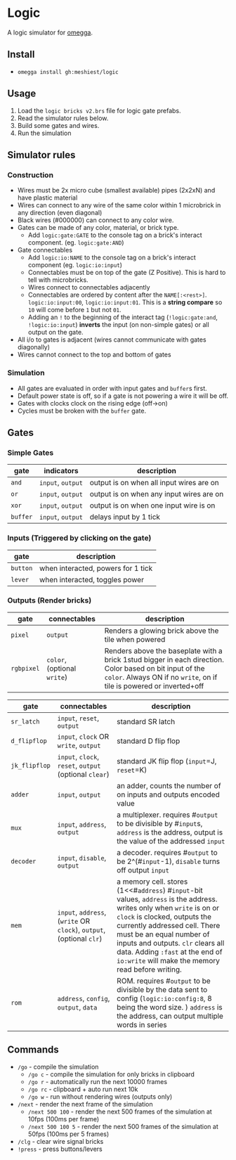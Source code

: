 # Logic

A logic simulator for [omegga](https://github.com/brickadia-community/omegga).

## Install

- `omegga install gh:meshiest/logic`

## Usage

1. Load the `logic bricks v2.brs` file for logic gate prefabs.
2. Read the simulator rules below.
3. Build some gates and wires.
4. Run the simulation

## Simulator rules

### Construction

- Wires must be 2x micro cube (smallest available) pipes (2x2xN) and have plastic material
- Wires can connect to any wire of the same color within 1 microbrick in any direction (even diagonal)
- Black wires (#000000) can connect to any color wire.
- Gates can be made of any color, material, or brick type.
  - Add `logic:gate:GATE` to the console tag on a brick's interact component. (eg. `logic:gate:AND`)
- Gate connectables
  - Add `logic:io:NAME` to the console tag on a brick's interact component (eg. `logic:io:input`)
  - Connectables must be on top of the gate (Z Positive). This is hard to tell with microbricks.
  - Wires connect to connectables adjacently
  - Connectables are ordered by content after the `NAME[:<rest>]`. `logic:io:input:00`, `logic:io:input:01`. This is a **string compare** so `10` will come before `1` but not `01`.
  - Adding an `!` to the beginning of the interact tag (`!logic:gate:and`, `!logic:io:input`) **inverts** the input (on non-simple gates) or all output on the gate.
- All i/o to gates is adjacent (wires cannot communicate with gates diagonally)
- Wires cannot connect to the top and bottom of gates

### Simulation

- All gates are evaluated in order with input gates and `buffer`s first.
- Default power state is off, so if a gate is not powering a wire it will be off.
- Gates with clocks clock on the rising edge (off->on)
- Cycles must be broken with the `buffer` gate.

## Gates

### Simple Gates

| gate     | indicators        | description                              |
| -------- | ----------------- | ---------------------------------------- |
| `and`    | `input`, `output` | output is on when all input wires are on |
| `or`     | `input`, `output` | output is on when any input wires are on |
| `xor`    | `input`, `output` | output is on when one input wire is on   |
| `buffer` | `input`, `output` | delays input by 1 tick                   |

### Inputs (Triggered by clicking on the gate)

| gate     | description                        |
| -------- | ---------------------------------- |
| `button` | when interacted, powers for 1 tick |
| `lever`  | when interacted, toggles power     |

### Outputs (Render bricks)

| gate       | connectables                | description                                                                                                                                                                      |
| ---------- | --------------------------- | -------------------------------------------------------------------------------------------------------------------------------------------------------------------------------- |
| `pixel`    | `output`                    | Renders a glowing brick above the tile when powered                                                                                                                              |
| `rgbpixel` | `color`, (optional `write`) | Renders above the baseplate with a brick 1stud bigger in each direction. Color based on bit input of the `color`. Always ON if no `write`, on if tile is powered or inverted+off |

| gate          | connectables                                                         | description                                                                                                                                                                                                                                                                                                                                    |
| ------------- | -------------------------------------------------------------------- | ---------------------------------------------------------------------------------------------------------------------------------------------------------------------------------------------------------------------------------------------------------------------------------------------------------------------------------------------- |
| `sr_latch`    | `input`, `reset`, `output`                                           | standard SR latch                                                                                                                                                                                                                                                                                                                              |
| `d_flipflop`  | `input`, `clock` OR `write`, `output`                                | standard D flip flop                                                                                                                                                                                                                                                                                                                           |
| `jk_flipflop` | `input`, `clock`, `reset`, `output` (optional `clear`)               | standard JK flip flop (`input`=J, `reset`=K)                                                                                                                                                                                                                                                                                                   |
| `adder`       | `input`, `output`                                                    | an adder, counts the number of on inputs and outputs encoded value                                                                                                                                                                                                                                                                             |
| `mux`         | `input`, `address`, `output`                                         | a multiplexer. requires #`output` to be divisible by #`input`s, `address` is the address, output is the value of the addressed `input`                                                                                                                                                                                                         |
| `decoder`     | `input`, `disable`, `output`                                         | a decoder. requires #`output` to be 2^(#`input`-1), `disable` turns off output `input`                                                                                                                                                                                                                                                         |
| `mem`         | `input`, `address`, (`write` OR `clock`), `output`, (optional `clr`) | a memory cell. stores (1<<#`address`) #`input`-bit values, `address` is the address. writes only when `write` is on or `clock` is clocked, outputs the currently addressed cell. There must be an equal number of inputs and outputs. `clr` clears all data. Adding `:fast` at the end of `io:write` will make the memory read before writing. |
| `rom`         | `address`, `config`, `output`, `data`                                | ROM. requires #`output` to be divisible by the data sent to config (`logic:io:config:8`, 8 being the word size. ) `address` is the address, can output multiple words in series                                                                                                                                                                |

## Commands

- `/go` - compile the simulation
  - `/go c` - compile the simulation for only bricks in clipboard
  - `/go r` - automatically run the next 10000 frames
  - `/go rc` - clipboard + auto run next 10k
  - `/go w` - run without rendering wires (outputs only)
- `/next` - render the next frame of the simulation
  - `/next 500 100` - render the next 500 frames of the simulation at 10fps (100ms per frame)
  - `/next 500 100 5` - render the next 500 frames of the simulation at 50fps (100ms per 5 frames)
- `/clg` - clear wire signal bricks
- `!press` - press buttons/levers
